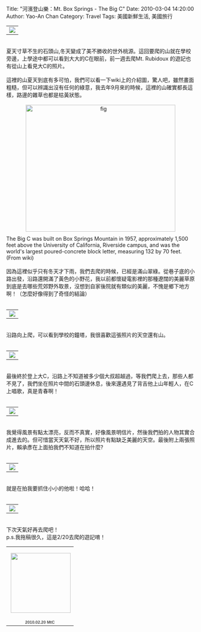 Title: "河濱登山樂：Mt. Box Springs - The Big C"
Date: 2010-03-04 14:20:00
Author: Yao-An Chan
Category: Travel
Tags: 美國新鮮生活, 美國旅行


<div class='post'>
<table style="width: auto; text-align: left; margin-left: auto; margin-right: auto;"><tbody><tr><td><a href="http://picasaweb.google.com/lh/photo/wYpIgy9sTCCUqwqIgFUgwQ?feat=embedwebsite"><img src="http://lh5.ggpht.com/_mvtDPM7iODU/S4MONNYFuXI/AAAAAAAAGP0/7i2Y3NiGFfI/s400/T16_7505.jpg" /></a></td></tr></tbody></table><br />夏天寸草不生的石頭山,冬天變成了美不勝收的世外桃源。這回要爬的山就在學校旁邊，上學途中都可以看到大大的C在眼前，前一週去爬Mt. Rubidoux 的遊記也有從山上看見大C的照片。<br /><br />這裡的山夏天到底有多可怕，我們可以看一下wiki上的介紹圖，驚人吧，雖然畫面粗糙，但可以辨識出沒有任何的綠意，我去年9月來的時候，這裡的山確實都長這樣，路邊的雜草也都是枯黃狀態。<br /><br /><a onblur="try {parent.deselectBloggerImageGracefully();} catch(e) {}" href="http://4.bp.blogspot.com/_mvtDPM7iODU/S5A0-X8wUhI/AAAAAAAAGb4/qhND_LZhFIE/s1600-h/BigC.jpg"><img style="margin: 0px auto 10px; display: block; text-align: center; cursor: pointer; width: 400px; height: 339px;" src="http://4.bp.blogspot.com/_mvtDPM7iODU/S5A0-X8wUhI/AAAAAAAAGb4/qhND_LZhFIE/s400/BigC.jpg" alt="fig" id="BLOGGER_PHOTO_ID_5444910195676303890" border="0" /></a>The Big C was built on Box Springs Mountain in 1957, approximately 1,500 feet above the University of California, Riverside campus, and was the world's largest poured-concrete block letter, measuring 132 by 70 feet. (From wiki)<br /><br />因為這裡似乎只有冬天才下雨，我們去爬的時候，已經是滿山翠綠。從巷子底的小路出發，沿路還開滿了黃色的小野花，我以前都懷疑電影裡的那種遼闊的美麗草原到底是去哪些荒郊野外取景，沒想到自家後院就有類似的美麗，不愧是鄉下地方啊！（怎麼好像得到了奇怪的結論）<br /><br /><table style="width: auto; text-align: left; margin-left: auto; margin-right: auto;"><tbody><tr><td><a href="http://picasaweb.google.com/lh/photo/eJBfxuY_tHUs1901gk16Jw?feat=embedwebsite"><img src="http://lh4.ggpht.com/_mvtDPM7iODU/S4MMRXLLdkI/AAAAAAAAGOU/1rkfERvUr0E/s400/T16_7471.jpg" /></a></td></tr></tbody></table><br />沿路向上爬，可以看到學校的鐘塔，我很喜歡這張照片的天空還有山。<br /><br /><table style="width: auto; text-align: left; margin-left: auto; margin-right: auto;"><tbody><tr><td><a href="http://picasaweb.google.com/lh/photo/0USz1okLB9xv5QM2mNDkQw?feat=embedwebsite"><img src="http://lh4.ggpht.com/_mvtDPM7iODU/S4MNHKa4_VI/AAAAAAAAGO4/WoZ4tV9HDg4/s400/S72_7481.jpg" /></a></td></tr></tbody></table><br />最後終於登上大C，沿路上不知道被多少個大叔超越過，等我們爬上去，那些人都不見了，我們坐在照片中間的石頭邊休息，後來還遇見了背吉他上山年輕人，在C上唱歌，真是青春啊！<br /><br /><table style="width: auto; text-align: left; margin-left: auto; margin-right: auto;"><tbody><tr><td><a href="http://picasaweb.google.com/lh/photo/ViSCcFg-6_zNzVLVW7iyAg?feat=embedwebsite"><img src="http://lh3.ggpht.com/_mvtDPM7iODU/S4MOpRX-ybI/AAAAAAAAGQI/cfpaTAjinG0/s400/T16_7511.jpg" /></a><br /></td></tr></tbody></table><br />我覺得風景有點太漂亮，反而不真實，好像風景明信片，然後我們拍的人物其實合成進去的。但可惜當天天氣不好，所以照片有點缺乏美麗的天空。最後附上兩張照片，賴承彥在上面拍我們不知道在拍什麼?<br /><br /><table style="width: auto; text-align: left; margin-left: auto; margin-right: auto;"><tbody><tr><td><a href="http://picasaweb.google.com/lh/photo/fgiDYRZbSh1AfOh7hhhGKA?feat=embedwebsite"><img src="http://lh4.ggpht.com/_mvtDPM7iODU/S4MPNz6B0VI/AAAAAAAAGQk/fri_JSQUWjM/s400/S72_7521.jpg" /></a></td></tr></tbody></table><br />就是在拍我要抓住小小的他啦！哈哈！<br /><br /><table style="width: auto; text-align: left; margin-left: auto; margin-right: auto;"><tbody><tr><td><a href="http://picasaweb.google.com/lh/photo/SccSWdwD8joEMSPN_rGoNw?feat=embedwebsite"><img src="http://lh3.ggpht.com/_mvtDPM7iODU/S4MbBPr7XqI/AAAAAAAAGTA/NeFvaagKRvo/s400/IMG_0071.JPG" /></a></td></tr></tbody></table><br />下次天氣好再去爬吧！<br />p.s.我拖稿很久，這是2/20去爬的遊記唷！<br /><table style="width: 194px;"><tbody><tr><td style="background: transparent url(http://picasaweb.google.com/s/c/transparent_album_background.gif) no-repeat scroll left center; height: 194px; -moz-background-clip: border; -moz-background-origin: padding; -moz-background-inline-policy: continuous;" align="center"><a href="http://picasaweb.google.com/yaoanchan/20100220MtC?feat=embedwebsite"><img src="http://lh4.ggpht.com/_mvtDPM7iODU/S4MMC85-E3E/AAAAAAAAGb0/1NwB2mALPz8/s160-c/20100220MtC.jpg" style="margin: 1px 0pt 0pt 4px;" height="160" width="160" /></a></td></tr><tr><td style="text-align: center; font-family: arial,sans-serif; font-size: 11px;"><a href="http://picasaweb.google.com/yaoanchan/20100220MtC?feat=embedwebsite" style="color: rgb(77, 77, 77); font-weight: bold; text-decoration: none;">2010.02.20 MtC</a></td></tr></tbody></table></div>
